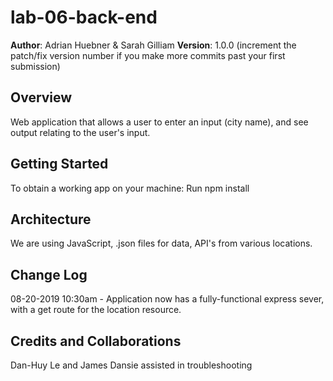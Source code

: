 # lab-06-back-end

**Author**: Adrian Huebner & Sarah Gilliam
**Version**: 1.0.0 (increment the patch/fix version number if you make more commits past your first submission)

## Overview
Web application that allows a user to enter an input (city name), and see output relating to the user's input.

## Getting Started
To obtain a working app on your machine:
Run npm install

## Architecture
We are using JavaScript, .json files for data, API's from various locations.

## Change Log
08-20-2019 10:30am - Application now has a fully-functional express sever, with a get route for the location resource.

## Credits and Collaborations
Dan-Huy Le and James Dansie assisted in troubleshooting